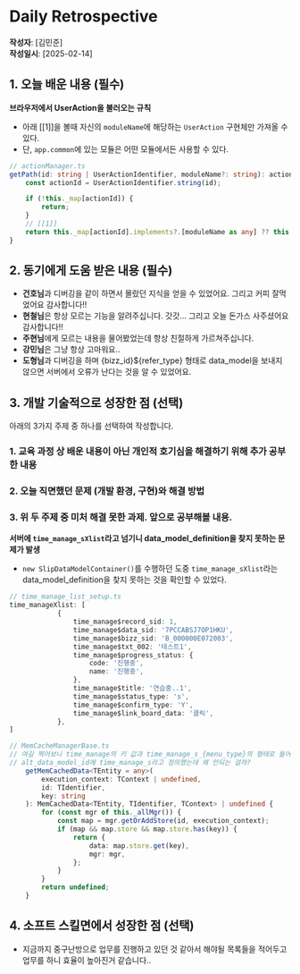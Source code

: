 # Daily Retrospective

**작성자**: [김민준]  
**작성일시**: [2025-02-14]

## 1. 오늘 배운 내용 (필수)

**브라우저에서 UserAction을 불러오는 규칙**
- 아래 [[1]]을 볼때 자신의 `moduleName`에 해당하는 `UserAction` 구현체만 가져올 수 있다. 
- 단, `app.common`에 있는 모듈은 어떤 모듈에서든 사용할 수 있다.
```ts
// actionManager.ts
getPath(id: string | UserActionIdentifier, moduleName?: string): action.IActionManagerImplInfo | undefined {
    const actionId = UserActionIdentifier.string(id);

    if (!this._map[actionId]) {
        return;
    }
    // [[1]]
    return this._map[actionId].implements?.[moduleName as any] ?? this._map[actionId].implements?.['app.common'];
}
```

## 2. 동기에게 도움 받은 내용 (필수)

- **건호님**과 디버깅을 같이 하면서 몰랐던 지식을 얻을 수 있었어요. 그리고 커피 잘먹었어요 감사합니다!!
- **현철님**은 항상 모르는 기능을 알려주십니다. 갓갓... 그리고 오늘 돈가스 사주셨어요 감사합니다!!
- **주현님**에게 모르는 내용을 물어봤었는데 항상 친절하게 가르쳐주십니다.
- **강민님**은 그냥 항상 고마워요..
- **도형님**과 디버깅을 하며  {bizz_id}${refer_type} 형태로 data_model을 보내지 않으면 서버에서 오류가 난다는 것을 알 수 있었어요.

## 3. 개발 기술적으로 성장한 점 (선택)

아래의 3가지 주제 중 하나를 선택하여 작성합니다.

### 1. 교육 과정 상 배운 내용이 아닌 개인적 호기심을 해결하기 위해 추가 공부한 내용

### 2. 오늘 직면했던 문제 (개발 환경, 구현)와 해결 방법

### 3. 위 두 주제 중 미처 해결 못한 과제. 앞으로 공부해볼 내용.

**서버에 `time_manage_sXlist`라고 넘기니 data_model_definition을 찾지 못하는 문제가 발생**
- `new SlipDataModelContainer()`를 수행하던 도중 `time_manage_sXlist`라는 data_model_definition을 찾지 못하는 것을 확인할 수 있었다.

```ts
// time_manage_list_setup.ts
time_manageXlist: [
			{
				time_manage$record_sid: 1,
				time_manage$data_sid: '7PCCABSJ7OP1HKU',
				time_manage$bizz_sid: 'B_000000E072003',
				time_manage$txt_002: '테스트1',
				time_manage$progress_status: {
					code: '진행중',
					name: '진행중',
				},
				time_manage$title: '연습중..1',
				time_manage$status_type: 's',
				time_manage$confirm_type: 'Y',
				time_manage$link_board_data: '클릭',
			},
]

// MemCacheManagerBase.ts
// 여길 찍어보니 time_manage의 키 값과 time_manage_s_{menu_type}의 형태로 들어가는 것을 확인할 수 있었다.
// alt_data_model_id에 time_manage_s라고 정의했는데 왜 안되는 걸까?
	getMemCachedData<TEntity = any>(
		execution_context: TContext | undefined,
		id: TIdentifier,
		key: string
	): MemCachedData<TEntity, TIdentifier, TContext> | undefined {
		for (const mgr of this._allMgr()) {
			const map = mgr.getOrAddStore(id, execution_context);
			if (map && map.store && map.store.has(key)) {
				return {
					data: map.store.get(key),
					mgr: mgr,
				};
			}
		}
		return undefined;
	}
```

## 4. 소프트 스킬면에서 성장한 점 (선택)

- 지금까지 중구난방으로 업무를 진행하고 있던 것 같아서 해야될 목록들을 적어두고 업무를 하니 효율이 높아진거 같습니다..